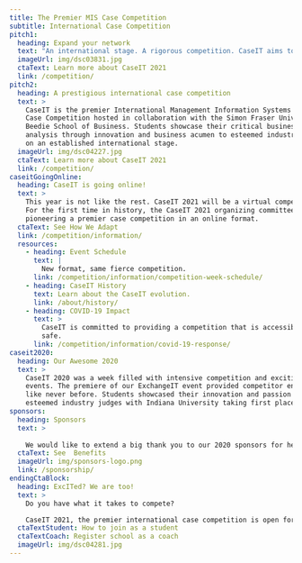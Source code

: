```yaml
---
title: The Premier MIS Case Competition
subtitle: International Case Competition
pitch1:
  heading: Expand your network
  text: "An international stage. A rigorous competition. CaseIT aims to challenge your traditional thinking to foster analytical skills and experience. CaseIT’s week-long competition leaves competitors with passion, fulfillment, and lasting connections. "
  imageUrl: img/dsc03831.jpg
  ctaText: Learn more about CaseIT 2021
  link: /competition/
pitch2:
  heading: A prestigious international case competition
  text: >
    CaseIT is the premier International Management Information Systems (MIS)
    Case Competition hosted in collaboration with the Simon Fraser University
    Beedie School of Business. Students showcase their critical business case
    analysis through innovation and business acumen to esteemed industry judges
    on an established international stage.
  imageUrl: img/dsc04227.jpg
  ctaText: Learn more about CaseIT 2021
  link: /competition/
caseitGoingOnline:
  heading: CaseIT is going online!
  text: >
    This year is not like the rest. CaseIT 2021 will be a virtual competition!
    For the first time in history, the CaseIT 2021 organizing committee will be
    pioneering a premier case competition in an online format.
  ctaText: See How We Adapt
  link: /competition/information/
  resources:
    - heading: Event Schedule
      text: |
        New format, same fierce competition.
      link: /competition/information/competition-week-schedule/
    - heading: CaseIT History
      text: Learn about the CaseIT evolution.
      link: /about/history/
    - heading: COVID-19 Impact
      text: >
        CaseIT is committed to providing a competition that is accessible and
        safe.
      link: /competition/information/covid-19-response/
caseit2020:
  heading: Our Awesome 2020
  text: >
    CaseIT 2020 was a week filled with intensive competition and exciting
    events. The premiere of our ExchangeIT event provided competitor engagement
    like never before. Students showcased their innovation and passion to
    esteemed industry judges with Indiana University taking first place.
sponsors:
  heading: Sponsors
  text: >
    
    We would like to extend a big thank you to our 2020 sponsors for helping us create a phenomenal event. Your involvement has helped CaseIT create connections and inspire learning and growth for 936 undergraduate competitors, representing 47 universities, and 19 countries since 2004.
  ctaText: See  Benefits
  imageUrl: img/sponsors-logo.png
  link: /sponsorship/
endingCtaBlock:
  heading: ExcITed? We are too!
  text: >
    Do you have what it takes to compete? 

    CaseIT 2021, the premier international case competition is open for applications.
  ctaTextStudent: How to join as a student
  ctaTextCoach: Register school as a coach
  imageUrl: img/dsc04281.jpg
---
```

